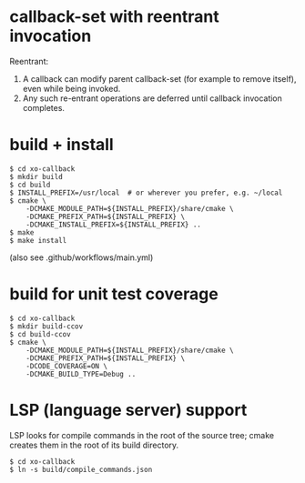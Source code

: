 # callback-set with reentrant invocation

Reentrant:
1. A callback can modify parent callback-set (for example to remove itself),
   even while being invoked.
2. Any such re-entrant operations are deferred until callback invocation completes.

# build + install
```
$ cd xo-callback
$ mkdir build
$ cd build
$ INSTALL_PREFIX=/usr/local  # or wherever you prefer, e.g. ~/local
$ cmake \
    -DCMAKE_MODULE_PATH=${INSTALL_PREFIX}/share/cmake \
    -DCMAKE_PREFIX_PATH=${INSTALL_PREFIX} \
    -DCMAKE_INSTALL_PREFIX=${INSTALL_PREFIX} ..
$ make
$ make install
```
(also see .github/workflows/main.yml)

# build for unit test coverage
```
$ cd xo-callback
$ mkdir build-ccov
$ cd build-ccov
$ cmake \
    -DCMAKE_MODULE_PATH=${INSTALL_PREFIX}/share/cmake \
    -DCMAKE_PREFIX_PATH=${INSTALL_PREFIX} \
    -DCODE_COVERAGE=ON \
    -DCMAKE_BUILD_TYPE=Debug ..
```

# LSP (language server) support

LSP looks for compile commands in the root of the source tree;
cmake creates them in the root of its build directory.
```
$ cd xo-callback
$ ln -s build/compile_commands.json
```
